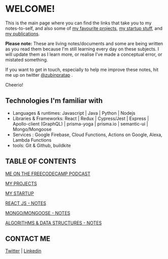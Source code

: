 # WELCOME!

This is the main page where you can find the links that take you to my notes-to-self, and also some of [my favourite projects](/pages/my-projects), [my startup stuff](/pages/whooshka), and [my publications](https://www.freecodecamp.org/news/author/zubin/). 

__Please note:__ These are living notes/documents and some are being written as you read them because I'm still learning every day on these subjects.  I will update them as I learn more, or realise I've made a conceptual error, or mistated something.   

 If you want to get in touch, especially to help me improve these notes,  hit me up on twitter [@zubinpratap](https://twitter.com/@zubinpratap) .

Cheerio!


## Technologies I'm familiar with

- Languages & runtimes:  Javascript | Java | Python | Nodejs
- Libraries & Frameworks: React | Redux | Cypress/Jest | Express | Apollo-client (GraphQL) | prisma-yoga | prisma.io | semantic-ui | Mongo/Mongoose
- Services :  Google Firebase, Cloud Functions, Actions on Google, Alexa, Lambda Functions
- tools: Git & Github, buildkite


## TABLE OF CONTENTS

[ME ON THE FREECODECAMP PODCAST](http://podcast.freecodecamp.org/53-zubin-pratap-from-lawyer-to-developer)

[MY PROJECTS](/pages/my-projects)

[MY STARTUP](/pages/whooshka)

[REACT JS - NOTES](/pages/react-stuff)

[MONGO/MONGOOSE - NOTES](/pages/mongo-mongoose.md)

[ALGORITHMS & DATA STRUCTURES - NOTES](#ALGORITHMS-&-DATA-STRUCTURES)


## CONTACT ME 

[Twitter](https://twitter.com/zubinpratap) | [Linkedin](https://linkedin.com/in/zubinpratap)
